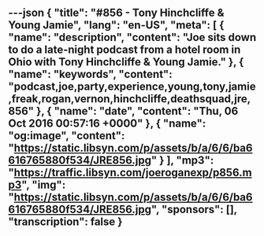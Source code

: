 ---json
{
  "title": "#856 - Tony Hinchcliffe & Young Jamie",
  "lang": "en-US",
  "meta": [
    {
      "name": "description",
      "content": "Joe sits down to do a late-night podcast from a hotel room in Ohio with Tony Hinchcliffe & Young Jamie."
    },
    {
      "name": "keywords",
      "content": "podcast,joe,party,experience,young,tony,jamie,freak,rogan,vernon,hinchcliffe,deathsquad,jre,856"
    },
    {
      "name": "date",
      "content": "Thu, 06 Oct 2016 00:57:16 +0000"
    },
    {
      "name": "og:image",
      "content": "https://static.libsyn.com/p/assets/b/a/6/6/ba6616765880f534/JRE856.jpg"
    }
  ],
  "mp3": "https://traffic.libsyn.com/joeroganexp/p856.mp3",
  "img": "https://static.libsyn.com/p/assets/b/a/6/6/ba6616765880f534/JRE856.jpg",
  "sponsors": [],
  "transcription": false
}
---
<episode-header />

<timemark seconds="0" />

<transcribe-call-to-action />

<episode-footer />